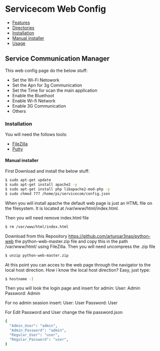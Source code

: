 # Servicecom Web Config

- [Features](#Usage)
- [Directories](#Usage)
- [Installation](#Usage)
- [Manual installer](#Usage)
- [Usage](#Usage)

## Service Communication Manager
This web config page do the below stuff:
- Set the Wi-Fi Netowork
- Set the Apn for 3g Communication
- Set the Time for scan the main application
- Enable the Bluethoot
- Enable Wi-fi Network
- Enable 3G Communication
- Others

### Installation

You will need the follows tools:

- [FileZilla](https://filezilla-project.org/)
- [Putty](https://putty.org/)

#### Manual installer

First Download and install the below stuff:
```sh
$ sudo apt-get update
$ sudo apt-get install apache2 -y
$ sudo apt-get install php libapache2-mod-php -y
$ sudo chmod 777 /home/pi/servicecom/config.json
```
When you will install apache the default web page is just an HTML file on the filesystem. It is located at  /var/www/html/index.html.

Then you will need remove index.html file 
```sh
$ rm /var/www/html/index.html
```
Download from this Repository https://github.com/arturoar3nas/python-web
the python-web-master.zip file and copy this in the path /var/www/html/ using
FileZilla.
Then you will need uncompress the .zip file 
```sh
$ unzip python-web-master.zip
```
At this point you can acces to the web page through the navigator to the local host direction.
How i know the local host direction? Easy, just type:
```sh
$ hostname -I
```
Then you will look the login page and insert for admin:
User: Admin
Password: Admin

For no admin seasion insert:
User: User
Password: User

For Edit Password and User change the file password.json
```sh
{
  "Admin_User": "admin",
  "Admin_Password": "admin",
  "Regular_User": "user",
  "Regular_Password": "user",
}
```



